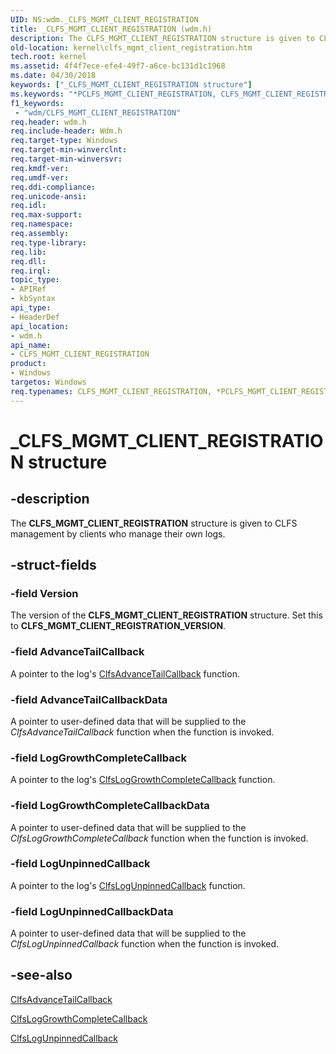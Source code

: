 ```yaml
---
UID: NS:wdm._CLFS_MGMT_CLIENT_REGISTRATION
title: _CLFS_MGMT_CLIENT_REGISTRATION (wdm.h)
description: The CLFS_MGMT_CLIENT_REGISTRATION structure is given to CLFS management by clients who manage their own logs.
old-location: kernel\clfs_mgmt_client_registration.htm
tech.root: kernel
ms.assetid: 4f4f7ece-efe4-49f7-a6ce-bc131d1c1968
ms.date: 04/30/2018
keywords: ["_CLFS_MGMT_CLIENT_REGISTRATION structure"]
ms.keywords: "*PCLFS_MGMT_CLIENT_REGISTRATION, CLFS_MGMT_CLIENT_REGISTRATION, CLFS_MGMT_CLIENT_REGISTRATION structure [Kernel-Mode Driver Architecture], PCLFS_MGMT_CLIENT_REGISTRATION, PCLFS_MGMT_CLIENT_REGISTRATION structure pointer [Kernel-Mode Driver Architecture], _CLFS_MGMT_CLIENT_REGISTRATION, kernel.clfs_mgmt_client_registration, kstruct_a_b4089ae7-0e80-4da0-b062-cda3d5aa65f4.xml, wdm/CLFS_MGMT_CLIENT_REGISTRATION, wdm/PCLFS_MGMT_CLIENT_REGISTRATION"
f1_keywords:
 - "wdm/CLFS_MGMT_CLIENT_REGISTRATION"
req.header: wdm.h
req.include-header: Wdm.h
req.target-type: Windows
req.target-min-winverclnt: 
req.target-min-winversvr: 
req.kmdf-ver: 
req.umdf-ver: 
req.ddi-compliance: 
req.unicode-ansi: 
req.idl: 
req.max-support: 
req.namespace: 
req.assembly: 
req.type-library: 
req.lib: 
req.dll: 
req.irql: 
topic_type:
- APIRef
- kbSyntax
api_type:
- HeaderDef
api_location:
- wdm.h
api_name:
- CLFS_MGMT_CLIENT_REGISTRATION
product:
- Windows
targetos: Windows
req.typenames: CLFS_MGMT_CLIENT_REGISTRATION, *PCLFS_MGMT_CLIENT_REGISTRATION
---
```


# _CLFS_MGMT_CLIENT_REGISTRATION structure


## -description


The <b>CLFS_MGMT_CLIENT_REGISTRATION</b> structure is given to CLFS management by clients who manage their own logs.


## -struct-fields




### -field Version

The version of the <b>CLFS_MGMT_CLIENT_REGISTRATION</b> structure. Set this to <b>CLFS_MGMT_CLIENT_REGISTRATION_VERSION</b>.


### -field AdvanceTailCallback

A pointer to the log's <a href="https://docs.microsoft.com/windows-hardware/drivers/ddi/wdm/nc-wdm-pclfs_client_advance_tail_callback">ClfsAdvanceTailCallback</a> function.


### -field AdvanceTailCallbackData

A pointer to user-defined data that will be supplied to the <i>ClfsAdvanceTailCallback</i> function when the function is invoked. 


### -field LogGrowthCompleteCallback

A pointer to the log's <a href="https://docs.microsoft.com/windows-hardware/drivers/ddi/wdm/nc-wdm-pclfs_client_lff_handler_complete_callback">ClfsLogGrowthCompleteCallback</a> function.


### -field LogGrowthCompleteCallbackData

A pointer to user-defined data that will be supplied to the <i>ClfsLogGrowthCompleteCallback</i> function when the function is invoked. 


### -field LogUnpinnedCallback

A pointer to the log's <a href="https://docs.microsoft.com/windows-hardware/drivers/ddi/wdm/nc-wdm-pclfs_client_log_unpinned_callback">ClfsLogUnpinnedCallback</a> function.


### -field LogUnpinnedCallbackData

A pointer to user-defined data that will be supplied to the <i>ClfsLogUnpinnedCallback</i> function when the function is invoked. 


## -see-also




<a href="https://docs.microsoft.com/windows-hardware/drivers/ddi/wdm/nc-wdm-pclfs_client_advance_tail_callback">ClfsAdvanceTailCallback</a>



<a href="https://docs.microsoft.com/windows-hardware/drivers/ddi/wdm/nc-wdm-pclfs_client_lff_handler_complete_callback">ClfsLogGrowthCompleteCallback</a>



<a href="https://docs.microsoft.com/windows-hardware/drivers/ddi/wdm/nc-wdm-pclfs_client_log_unpinned_callback">ClfsLogUnpinnedCallback</a>
 

 

